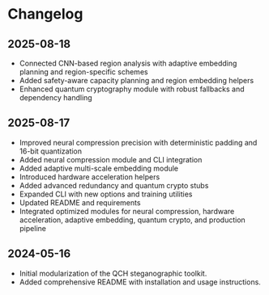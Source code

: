 # Changelog

## 2025-08-18
- Connected CNN-based region analysis with adaptive embedding planning and region-specific schemes
- Added safety-aware capacity planning and region embedding helpers
- Enhanced quantum cryptography module with robust fallbacks and dependency handling

## 2025-08-17
- Improved neural compression precision with deterministic padding and 16-bit quantization
- Added neural compression module and CLI integration
- Added adaptive multi-scale embedding module
- Introduced hardware acceleration helpers
- Added advanced redundancy and quantum crypto stubs
- Expanded CLI with new options and training utilities
- Updated README and requirements
- Integrated optimized modules for neural compression, hardware acceleration, adaptive embedding, quantum crypto, and production pipeline

## 2024-05-16
- Initial modularization of the QCH steganographic toolkit.
- Added comprehensive README with installation and usage instructions.
